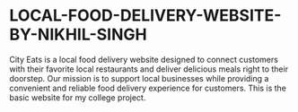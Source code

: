 # LOCAL-FOOD-DELIVERY-WEBSITE-BY-NIKHIL-SINGH
City Eats is a local food delivery website designed to connect customers with their favorite local restaurants and deliver delicious meals right to their doorstep.
Our mission is to support local businesses while providing a convenient and reliable food delivery experience for customers.
This is the basic website for my college project.
